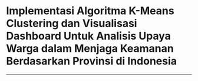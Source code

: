 <html>
<h1>Implementasi Algoritma K-Means Clustering dan Visualisasi Dashboard Untuk Analisis Upaya Warga dalam Menjaga Keamanan Berdasarkan Provinsi di Indonesia</h1>
  <hr />

</html>
